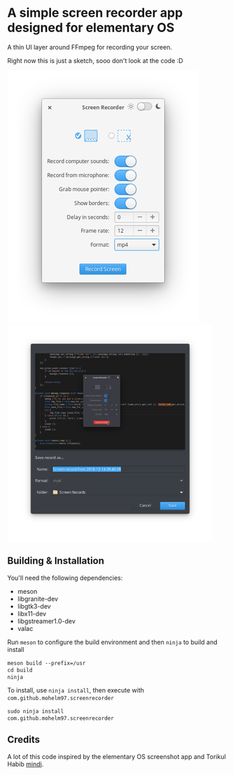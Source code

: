 # A simple screen recorder app designed for elementary OS

A thin UI layer around FFmpeg for recording your screen.

Right now this is just a sketch, sooo don't look at the code :D

<img src="data/screenshot_1.png"> <img src="data/screenshot_2.png" width="470">

## Building & Installation

You'll need the following dependencies:

* meson
* libgranite-dev
* libgtk3-dev
* libx11-dev
* libgstreamer1.0-dev
* valac

Run `meson` to configure the build environment and then `ninja` to build and install

    meson build --prefix=/usr
    cd build
    ninja

To install, use `ninja install`, then execute with `com.github.mohelm97.screenrecorder`

    sudo ninja install
    com.github.mohelm97.screenrecorder

## Credits
A lot of this code inspired by the elementary OS screenshot app and Torikul Habib [mindi](https://github.com/torikulhabib/mindi).
